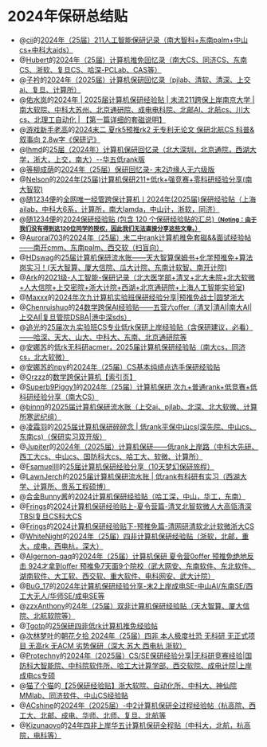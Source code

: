 # 2024年保研总结贴
* @[cii](https://www.zhihu.com/people/ciyi-72)的[2024年（25届）211人工智能保研记录（南大智科+东南palm+中山cs+中科大aids）](https://zhuanlan.zhihu.com/p/705008120)
* @[Hubert](https://www.zhihu.com/people/qiu-niang-43-66)的[2024年（25届）计算机推免回忆录（南大CS、同济CS、东南CS、浙软、复旦CS、哈深-PCLab、CAS等）](https://zhuanlan.zhihu.com/p/920568634)
* @[子衿](https://www.zhihu.com/people/qiu-cong-to)的[2024年（2025届）计算机保研回忆录（pjlab、清软、清深、上交ai、复旦、计算所）](https://zhuanlan.zhihu.com/p/885256711)
* @[佑水岚](https://www.zhihu.com/people/yi-qing-nai)的[2024年 | 2025届计算机保研经验贴 | 末流211跨保上岸南京大学 | 南大软院、中科大苏州、北京通研院、成电电科院、北邮AI、北航cs、川大cs、北理工自动化 | 【第一篇详细的套磁说明】](https://zhuanlan.zhihu.com/p/770071908)
* @[游戏新手老高](https://www.zhihu.com/people/97-34-14-78-68)的[2024末二 夏rk5预推rk2 无专利无论文 保研北航CS 科普&叙事向 2.8w字《保研记》](https://zhuanlan.zhihu.com/p/721669410)
* @[lhmd](https://www.zhihu.com/people/li-hun-meng-die)的[25届（2024年）计算机保研回忆录（北大深圳，北京通院，西湖大学，浙大，上交，南大）--华五低rank版](https://zhuanlan.zhihu.com/p/816993503)
* @[等柳成荫](https://www.zhihu.com/people/deng-liu-cheng-yin)的[2024年（25届）保研回忆录- 末2边缘人无六级版](https://zhuanlan.zhihu.com/p/791980186)
* @[Nelson](https://bosswnx.xyz)的[2024年(25届)计算机保研211+低rk+强竞赛+零科研经验分享(南大智软)](https://zhuanlan.zhihu.com/p/764039629)
* @[随1234便](https://www.zhihu.com/people/96b113ef41e7a88601debc45a636dfb6)的[全网唯一经管跨保计算机丨2024年(2025届)保研经验贴（上海ailab，中科大6系，计算所，南大lamda，中山计，浙软，同济）](https://zhuanlan.zhihu.com/p/709985313)
* @[随1234便](https://www.zhihu.com/people/96b113ef41e7a88601debc45a636dfb6)的[2024保研经验贴 (包含 120 个保研经验贴的汇总)](https://www.zhihu.com/collection/967421846?utm_source=qq&utm_medium=social&utm_oi=885488150758191104)<small><u>**（Noting：由于我们没有得到这120位同学的授权，因此我们无法直接分享这些文章。）**</u></small>
* @[Auroral703](https://github.com/Auroral703)的[2024年（25届）末二中rank计算机推免套磁&&面试经验帖——南开cmm、东南palm、西交软（扫盲向）](https://zhuanlan.zhihu.com/p/722088790)
* @[HDswag](https://www.zhihu.com/people/swaggyp-79-58)的[25届计算机保研流水账——天大智算保姆书+化学预推免+算法岗实习！(天大智算、厦大信院、瓜大计院、东南计软智、南开计院)](https://zhuanlan.zhihu.com/p/705127447)
* @[Ark](https://www.cnblogs.com/-ark)的[2021级-人工智能-保研记录（北大医学部+清叉+北大未院+北大软微+人大信院+上交密院+浙大计院+西湖+北京通研院+上海人工智能实验室)](https://www.cnblogs.com/-ark/p/18439590)
* @[Maxxx](https://www.zhihu.com/people/jing-yu-yu-yu-kkkk)的[2024年次九计算机实验班保研经验分享|预推免战士|圆梦浙大](https://zhuanlan.zhihu.com/p/778165195)
* @[Chenruishuo](https://github.com/Chenruishuo)的[24数学跨保AI经验贴——五营六offer（清叉|清AI|南大AI|上交AI|复旦管院DSBA|港中深sds）](https://zhuanlan.zhihu.com/p/722033980)
* @[追光](https://github.com/Weistrass)的[25届次九实验班CS专业低rk保研上岸经验贴（含保研建议，必看）——哈深、天大、山大、中科大、东南、北京通研院等](https://zhuanlan.zhihu.com/p/787434682)
* @[安娜苏](https://github.com/Je3ter)的[低rk无科研acmer，2025届计算机保研经验贴（南大cs，同济cs，北大软微）](https://zhuanlan.zhihu.com/p/767565015)
* @[安娜苏的npy](https://github.com/Je3ter)的[2024年（25届）CS基本纯绩点选手保研经验贴](https://zhuanlan.zhihu.com/p/767703181)
* @[Orzzz](https://github.com/Illusionna)的[数学跨保计算机【索引页】](https://www.orzzz.net/directory/about/Undergraduate/PostgraduateRecommendation/index.html)
* @[Superb9Piggy1](https://zhuanlan.zhihu.com/p/790480809)的[2024年（25届）计算机保研 次九+普通rank+低竞赛+低科研经验分享（南大CS）](https://zhuanlan.zhihu.com/p/790480809)
* @[binnn](https://www.zhihu.com/people/w-bei-shang)的[2025届计算机保研流水账（上交ai、pjlab、北深、北大软微、计算所寒武纪组）](https://zhuanlan.zhihu.com/p/762734102)
* @[凌霜羽](https://www.zhihu.com/people/star-85-10-90)的[2025届计算机保研碎碎念 | 低rank平保中山cs(深先院、中山cs、东南cs)（保研实习双开版）](https://zhuanlan.zhihu.com/p/719879083)
* @[Jupiter](https://www.zhihu.com/people/chirs-3-4)的[2024年（2025届）计算机保研——低rank上岸路（中科大先研、西工大cs、中山cs、国防科大cs、哈工大、软微、计算所）](https://zhuanlan.zhihu.com/p/786622126)
* @[Fsamuellll](https://www.zhihu.com/people/fsamuel)的[25届计算机保研经验分享（10天梦幻保研旅程）](https://zhuanlan.zhihu.com/p/708507301)
* @[LawnJerch](https://github.com/Alter-Liu)的[2025届计算机保研流水账 | 低rank有科研有实习（西湖大学、计算所、贵系工程硕博）](https://zhuanlan.zhihu.com/p/796755384)
* @[合金Bunny酱](https://space.bilibili.com/305821778)的[2024计算机保研经验贴（哈工深，中山，华工，东南）](https://www.bilibili.com/opus/982457937753538582)
* @[Frings](https://www.zhihu.com/people/lin-dong-jiang-zhi-91-76)的[2024计算机保研经验贴上-夏令营篇-清叉北智软微人大高瓴清深TBSI复旦CS科大CS](https://zhuanlan.zhihu.com/p/774165680)
* @[Frings](https://www.zhihu.com/people/lin-dong-jiang-zhi-91-76)的[2024计算机保研经验贴下-预推免篇-清网研清软北计软微浙大CS](https://zhuanlan.zhihu.com/p/808810450)
* @[WhiteNight](https://github.com/WhiteNight123)的[2024年（25届）四非计算机保研经验贴（浙软，北邮，重大，成电，西电杭，深大）](https://zhuanlan.zhihu.com/p/808961775)
* @[Algernon-qaq](https://www.zhihu.com/people/a-er-ji-nong-24)的[2024年（25届）计算机保研 夏令营0offer 预推免绝地反击 924才拿到offer 预推免7天面9个院校（武大网安、东南软件、东北软件、湖南软件、大工软、西交软、重大软件、电科网安、武大计院）](https://zhuanlan.zhihu.com/p/809351967)
* @[BuG_17](https://github.com/17BuGs)的[2024年计算机保研经验分享-末2上岸成电SE-中山AI/东南SE/西工大无人/华师SE/成电SE等](https://17bugs.github.io/2024/10/04/tuimian_exp/)
* @[zzxAnthony](https://github.com/zzxAnthony)的[24年（25届）双非计算机保研经验贴（天大智算、厦大信院、北航软院等）](https://zhuanlan.zhihu.com/p/786703194)
* @[Tgotp](https://github.com/Tgotp)的[25保研四非低rk计算机推免经验帖](https://zhuanlan.zhihu.com/p/783162409)
* @[次林梦叶](https://github.com/cilinmengye)的[朝花夕拾 2024年（25届）四非 本人极度社恐 无科研 无正式项目 无高rk 无ACM 劣势保研（深大 苏大 西电杭 浙软）](https://www.cnblogs.com/cilinmengye/p/18448662)
* @[Protechny](https://www.zhihu.com/people/xiang-bei-4-62)的[2024年（2025届）CS/SE保研经验分享|无科研竞赛经验|国防科大智能院、中科院软件所、哈工大计算学部、西交软院、成电计院|上岸成电cs专硕](https://zhuanlan.zhihu.com/p/809858162)
* @[猫了个猫](https://www.zhihu.com/people/lsz-14-39)的[【25保研经验贴】浙大软院、自动化所、中科大、神仙院MMlab、同济软件、中山CS经验贴](https://zhuanlan.zhihu.com/p/770129585)
* @[ACshine](https://github.com/ACshine)的[2024年（2025届）-中2计算机保研全过程经验帖（杭高院、西工大、北邮、成电、华师、北师、复旦、北航等](https://zhuanlan.zhihu.com/p/860709046)
* @[Kizunaovo](https://github.com/Kizunaovo)的[24年四非上岸华五计算机保研全程贴（中科大，北航，杭高院，电科等）](https://mp.weixin.qq.com/s/AuTX2l83m83wic3_kgRxDQ)
